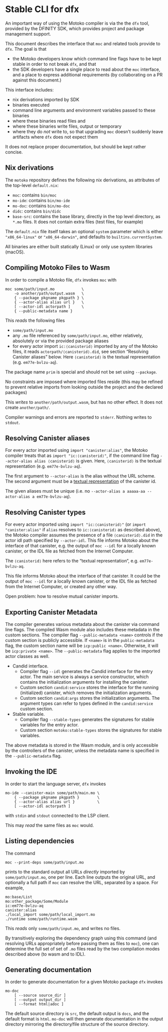 Stable CLI for dfx
==================

An important way of using the Motoko compiler is via the the `dfx` tool,
provided by the DFINITY SDK, which provides project and package management
support.

This document describes the interface that `moc` and related tools provide to
`dfx`. The goal is that
 * the Motoko developers know which command line flags have to
   be kept stable in order to not break `dfx`, and that
 * the SDK developers have a single place to read about the `moc` interface, and
   a place to express additional requirements (by collaborating on a PR against
   this document.)

This interface includes:
 * nix derivations imported by SDK
 * binaries executed
 * command line arguments and environment variables passed to these binaries
 * where these binaries read files and
 * where these binaries write files, output or temporary
 * where they do _not_ write to, so that upgrading `moc` doesn’t suddenly leave
   artifacts where `dfx` does not expect them

It does not replace proper documentation, but should be kept rather concise.

Nix derivations
---------------

The `motoko` repository defines the following nix derivations, as attributes of
the top-level `default.nix`:

* `moc`: contains `bin/moc`
* `mo-ide`: contains `bin/mo-ide`
* `mo-doc`: contains `bin/mo-doc`
* `didc`: contains `bin/didc`
* `base-src`: contains the base library, directly in the top level directory,
  as `*.mo` files. It does not contain extra files (test files, for example)


The `default.nix` file itself takes an optional `system` parameter which is
either `"x86_64-linux"` or `"x86_64-darwin"`, and defaults to
`builtins.currentSystem`.

All binaries are either built statically (Linux) or only use system libraries (macOS).

Compiling Motoko Files to Wasm
------------------------------

In order to compile a Motoko file, `dfx` invokes `moc` with

    moc some/path/input.mo            \
        -o another/path/output.wasm   \
        { --package pkgname pkgpath } \
        { --actor-alias alias url }   \
        [ --actor-idl actorpath ]     \
        { --public-metadata name }

This _reads_ the following files
 * `some/path/input.mo`
 * any `.mo` file referenced by `some/path/input.mo`, either relatively, absolutely or via the provided package aliases
 * for every actor import `ic:⟨canisterid⟩` imported by any of the Motoko files, it reads `actorpath/⟨canisterid⟩.did`, see section “Resolving Canister aliases” below. Here `⟨canisterid⟩` is the textual representation (e.g. `em77e-bvlzu-aq`).

The package name `prim` is special and should not be set using `--package`.

No constraints are imposed where imported files reside (this may be refined to prevent relative imports from looking outside the project and the declared packages)

This _writes_ to `another/path/output.wasm`, but has no other effect. It does
not create `another/path/`.

Compiler warnings and errors are reported to `stderr`. Nothing writes to `stdout`.

Resolving Canister aliases
--------------------------

For every actor imported using `import "canister:alias"`, the Motoko compiler treats that as `import "ic:⟨canisterid⟩"`, if the command line flag `--actor-alias alias ⟨canisterid⟩` is given. Here, `⟨canisterid⟩` is the textual representation (e.g. `em77e-bvlzu-aq`).

The first argument to `--actor-alias` is the alias without the URL scheme. The second argument must be a [textual representation] of the canister id.

The given aliases must be unique (i.e. no `--actor-alias a aaaaa-aa --actor-alias a em77e-bvlzu-aq`).

[textual representation]: https://sdk.dfinity.org/docs/interface-spec/index.html#textual-ids

Resolving Canister types
------------------------

For every actor imported using `import "ic:⟨canisterid⟩"` (or `import "canister:alias"` if `alias` resolves to `ic:⟨canisterid⟩` as described above), the Motoko compiler assumes the presence of a file `⟨canisterid⟩.did` in the actor idl path specified by `--actor-idl`. This file informs Motoko about the interface of that canister, e.g. the output of `moc --idl` for a locally known canister, or the IDL file as fetched from the Internet Computer.

The `⟨canisterid⟩` here refers to the “textual representation“, e.g. `em77e-bvlzu-aq`.

This file informs Motoko about the interface of that canister. It could be the output of `moc --idl` for a locally known canister, or the IDL file as fetched from the Internet Computer, or created any other way.

Open problem: how to resolve mutual canister imports.

Exporting Canister Metadata
---------------------------

The compiler generates various metadata about the canister via command line flags.
The compiled Wasm module also includes these metadata in the custom sections.
The compiler flag `--public-metadata <name>` controls if the custom section is publicly accessible.
If `<name>` is in the `public-metadata` flag, the custom section name will be `icp:public <name>`.
Otherwise, it will be `icp:private <name>`. The `--public-metadata` flag applies to the imported actor classes as well.

* Candid interface.
  + Compiler flag `--idl` generates the Candid interface for the entry actor. The main service
    is always a service constructor, which contains the initialization arguments for installing the canister.
  + Custom section `candid:service` stores the interface for the running (initialized) canister, which removes
    the initialization arguments.
  + Custom section `candid:args` stores the initialization arguments. The argument types can refer to
    types defined in the `candid:service` custom section.
* Stable variable.
  + Compiler flag `--stable-types` generates the signatures for stable variables for the entry actor.
  + Custom section `motoko:stable-types` stores the signatures for stable variables.

The above metadata is stored in the Wasm module, and is only accessible by the controllers of the canister, unless the
metadata name is specified in the `--public-metadata` flag.

Invoking the IDE
----------------

In order to start the language server, `dfx` invokes

    mo-ide --canister-main some/path/main.mo \
        { --package pkgname pkgpath }        \
        { --actor-alias alias url }          \
        [ --actor-idl actorpath ]

with `stdin` and `stdout` connected to the LSP client.

This may _read_ the same files as `moc` would.

Listing dependencies
--------------------

The command

    moc --print-deps some/path/input.mo

prints to the standard output all URLs _directly_ imported by
`some/path/input.mo`, one per line. Each line outputs the original
URL, and optionally a full path if `moc` can resolve the URL, separated by a space.
For example,

    mo:base/List
    mo:other_package/Some/Module
    ic:em77e-bvlzu-aq
    canister:alias
    ./local_import some/path/local_import.mo
    ./runtime some/path/runtime.wasm

This _reads_ only `some/path/input.mo`, and writes no files.

By transitively exploring the dependency graph using this command (and
resolving URLs appropriately before passing them as files to `moc`), one can
determine the full set of set of `.mo` files read by the two compilation modes
described above (to wasm and to IDL).

Generating documentation
------------------------

In order to generate documentation for a given Motoko package `dfx` invokes

    mo-doc
        [ --source source_dir ]
        [ --output output_dir ]
        [ --format html|adoc ]

The default source directory is `src`, the default output is `docs`, and the default format is `html`.
`mo-doc` will then generate documentation in the output directory mirroring the directory/file structure of the source directory.

